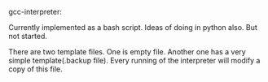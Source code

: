 gcc-interpreter: 

Currently implemented as a bash script. Ideas of doing in python also. But not
started.

There are two template files. One is empty file. Another one has a very simple
template(.backup file). Every running of the interpreter will modify a copy of
this file.
